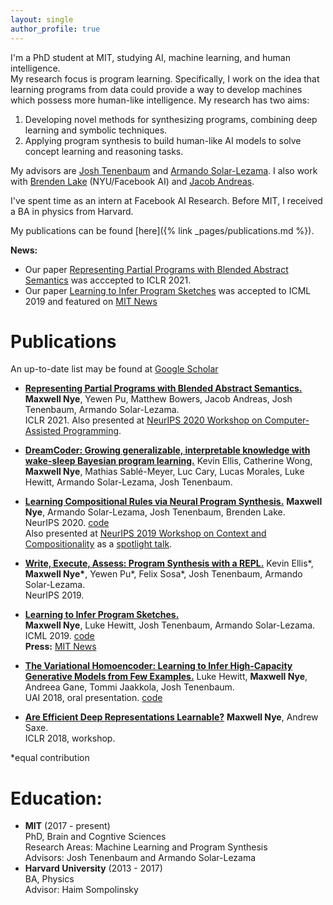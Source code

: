 ```yaml
---
layout: single
author_profile: true
---
```

I'm a PhD student at MIT, studying AI, machine learning, and human intelligence.  
My research focus is program learning. Specifically, I work on the idea that learning programs from data could provide a way to develop machines which possess more human-like intelligence. My research has two aims:  
1. Developing novel methods for synthesizing programs, combining deep learning and symbolic techniques.  
2. Applying program synthesis to build human-like AI models to solve concept learning and reasoning tasks.  

My advisors are [Josh Tenenbaum](https://web.mit.edu/cocosci/josh.html) and [Armando Solar-Lezama](https://people.csail.mit.edu/asolar/). I also work with [Brenden Lake](https://cims.nyu.edu/~brenden/) (NYU/Facebook AI) and [Jacob Andreas](https://www.mit.edu/~jda/). 

I've spent time as an intern at Facebook AI Research. Before MIT, I received a BA in physics from Harvard.  

My publications can be found [here]({% link _pages/publications.md %}).

**News:**  
- Our paper [Representing Partial Programs with Blended Abstract Semantics](https://arxiv.org/pdf/2012.12964.pdf) was acccepted to ICLR 2021.
- Our paper [Learning to Infer Program Sketches](https://arxiv.org/pdf/1902.06349.pdf) was accepted to ICML 2019 and featured on [MIT News](http://news.mit.edu/2019/toward-artificial-intelligence-that-learns-to-write-code-0614)

# Publications
An up-to-date list may be found at [Google Scholar](https://scholar.google.com/citations?user=NsuX8R8AAAAJ&hl=en) 
- [**Representing Partial Programs with Blended Abstract Semantics.**](https://arxiv.org/pdf/2012.12964.pdf)
**Maxwell Nye**, Yewen Pu, Matthew Bowers, Jacob Andreas, Josh Tenenbaum, Armando Solar-Lezama.  
ICLR 2021.
Also presented at [NeurIPS 2020 Workshop on Computer-Assisted Programming](https://capworkshop.github.io/). 

- [**DreamCoder: Growing generalizable, interpretable
knowledge with wake-sleep Bayesian program learning.**](https://arxiv.org/pdf/2006.08381.pdf) 
Kevin Ellis, Catherine Wong, **Maxwell Nye**, Mathias Sablé-Meyer, Luc Cary, Lucas Morales, Luke Hewitt, Armando Solar-Lezama, Josh Tenenbaum.  

- [**Learning Compositional Rules via Neural Program Synthesis.**](https://arxiv.org/pdf/2003.05562.pdf)
**Maxwell Nye**, Armando Solar-Lezama, Josh Tenenbaum, Brenden Lake.  
NeurIPS 2020. [code](https://github.com/mtensor/rulesynthesis)  
Also presented at [NeurIPS 2019 Workshop on Context and Compositionality](https://context-composition.github.io/) as a [spotlight talk](https://slideslive.com/38922749/learning-compositional-rules-via-neural-program-synthesis).

- [**Write, Execute, Assess: Program Synthesis with a REPL.**](https://arxiv.org/pdf/1906.04604.pdf)
Kevin Ellis\*, **Maxwell Nye\***, Yewen Pu\*, Felix Sosa\*, Josh Tenenbaum, Armando Solar-Lezama.  
NeurIPS 2019.

- [**Learning to Infer Program Sketches.**](https://arxiv.org/pdf/1902.06349.pdf)  
**Maxwell Nye**, Luke Hewitt, Josh Tenenbaum, Armando Solar-Lezama.  
ICML 2019. [code](https://github.com/mtensor/neural_sketch)  
**Press:** [MIT News](http://news.mit.edu/2019/toward-artificial-intelligence-that-learns-to-write-code-0614)

- [**The Variational Homoencoder: Learning to Infer High-Capacity Generative Models from Few Examples.**](https://arxiv.org/pdf/1807.08919.pdf)
Luke Hewitt, **Maxwell Nye**, Andreea Gane, Tommi Jaakkola, Josh Tenenbaum.   
UAI 2018, oral presentation. [code](https://github.com/insperatum/vhe)

- [**Are Efficient Deep Representations Learnable?**](https://arxiv.org/pdf/1807.06399.pdf)
**Maxwell Nye**, Andrew Saxe.  
ICLR 2018, workshop.

*equal contribution

# Education:
- **MIT** (2017 - present)   
  PhD, Brain and Cogntive Sciences  
   Research Areas: Machine Learning and Program Synthesis  
   Advisors: Josh Tenenbaum and Armando Solar-Lezama
- **Harvard University** (2013 - 2017)   
    BA, Physics  
    Advisor: Haim Sompolinsky
